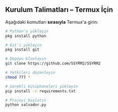 ## **Kurulum Talimatları – Termux İçin**

Aşağıdaki komutları **sırasıyla** Termux'a girin:

```bash
# Python'u yükleyin
pkg install python

# Git'i yükleyin
pkg install git

# Depoyu klonlayın
git clone https://github.com/SSYRM2/SSYRM2

# Yetkileri düzenleyin
chmod 777 *

# Gerekli kütüphaneleri yükleyin
pip install -r requirements.txt

# Projeyi başlatın
python salvador.py
